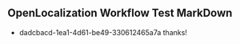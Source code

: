 ## OpenLocalization Workflow Test MarkDown
* dadcbacd-1ea1-4d61-be49-330612465a7a thanks!

<!--HONumber=Aug16_HO1-->


